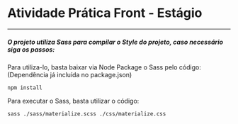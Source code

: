 # Atividade Prática Front - Estágio
---
##### O projeto utiliza Sass para compilar o Style do projeto, caso necessário siga os passos: 
 
Para utiliza-lo, basta baixar via Node Package o Sass pelo código: (Dependência já incluída no package.json)

```
npm install
```

Para executar o Sass, basta utilizar o código:

```
sass ./sass/materialize.scss ./css/materialize.css
```